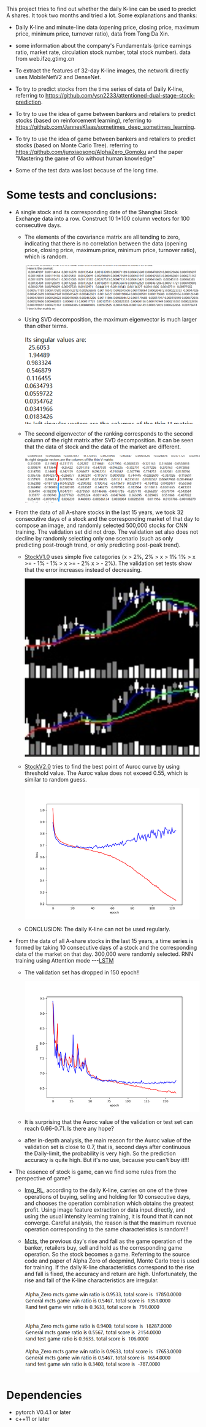 This project tries to find out whether the daily K-line  can be used to predict A shares. It took two months and tried a lot. Some explanations and thanks:   

* Daily K-line and minute-line data (opening price, closing price, maximum price, minimum price, turnover ratio), data from Tong Da Xin.

* some information about the company's Fundamentals (price earnings ratio, market rate, circulation stock number, total stock number). data from web.ifzq.gtimg.cn

* To extract the features of 32-day K-line images, the network directly uses MobileNetV2 and DenseNet.  

* To try to predict stocks from the time series of data of Daily K-line, referring to https://github.com/ysn2233/attentioned-dual-stage-stock-prediction.    

* To try to use the idea of game between bankers and retailers to predict stocks (based on reinforcement learning), referring to https://github.com/JannesKlaas/sometimes_deep_sometimes_learning.  

* To try to use the idea of game between bankers and retailers to predict stocks (based on Monte Carlo Tree). referring to https://github.com/junxiaosong/AlphaZero_Gomoku and the paper "Mastering the game of Go without human knowledge"

* Some of the test data was lost because of the long time.

Some tests and conclusions:
====

* A single stock and its corresponding date of the Shanghai Stock Exchange data into a row. Construct 10 1*100 column vectors for 100 consecutive days.     
   * The elements of the covariance matrix are all tending to zero, indicating that there is no correlation between the data (opening   price, closing price, maximum price, minimum price, turnover ratio), which is random.    
   
     ![](https://github.com/qjchen1972/stock/blob/master/img/covmat.png)

   * Using SVD decomposition, the maximum eigenvector is much larger than other terms. 
   
     ![](https://github.com/qjchen1972/stock/blob/master/img/singular.png)

   * The second eigenvector of the ranking corresponds to the second column of the right matrix after SVD decomposition. It can be seen that the data of stock and the data of the market are different.
   
     ![](https://github.com/qjchen1972/stock/blob/master/img/right.png)


* From the data of all A-share stocks in the last 15 years, we took 32 consecutive days of a stock and the corresponding market of that day to compose an image, and randomly selected 500,000 stocks for CNN training. The validation set did not drop. The validation set also does not decline by randomly selecting only one scenario (such as only predicting post-trough trend, or only predicting post-peak trend).  
   * [StockV1.0](https://github.com/qjchen1972/stock/tree/master/stockV1.0) uses simple five categories (x > 2%, 2% > x > 1% 1% > x >= - 1% - 1% > x >= - 2% x > - 2%). The validation set tests show that the error increases instead of decreasing.
   
     ![](https://github.com/qjchen1972/stock/blob/master/img/000001_20130604.png)
     
   
   * [StockV2.0](https://github.com/qjchen1972/stock/tree/master/stockV2.0) tries to find the best point of Auroc curve by using threshold value. The Auroc value does not exceed 0.55, which is similar to random guess.    
   
     ![](https://github.com/qjchen1972/stock/blob/master/img/stockV2_train_124.png)

   * CONCLUSION: The daily K-line can not be used regularly.


* From the data of all A-share stocks in the last 15 years, a time series is formed by taking 10 consecutive days of a stock and the corresponding data of the market on that day. 300,000 were randomly selected. RNN training using Attention mode ---[LSTM](https://github.com/qjchen1972/stock/tree/master/lstm)    
   * The validation set has dropped in 150 epoch!!   
   
     ![](https://github.com/qjchen1972/stock/blob/master/img/train_164.png)
   
   * It is surprising that the Auroc value of the validation or test set can reach 0.66-0.71. Is there any hope?      
   
   * after in-depth analysis, the main reason for the Auroc value of the validation set is close to 0.7, that is, second days after continuous the Daily-limit, the probability is very high. So the prediction accuracy is quite high. But it's no use, because you can't buy it!!!


* The essence of stock is game, can we find some rules from the perspective of game?    

   * [Img_RL](https://github.com/qjchen1972/dire/blob/master/bone%20suppression/README.md), according to the daily K-line, carries on one of the three operations of buying, selling and holding for 10 consecutive days, and chooses the operation combination which obtains the greatest profit. Using image feature extraction or data input directly, and using the usual intensity learning training, it is found that it can not converge. Careful analysis, the reason is that the maximum revenue operation corresponding to the same characteristics is random!!!  
   
    * [Mcts](https://github.com/qjchen1972/dire/blob/master/bone%20suppression/README.md), the previous day's rise and fall as the game operation of the banker, retailers buy, sell and hold as the corresponding game operation. So the stock becomes a game. Referring to the source code and paper of Alpha Zero of deepmind, Monte Carlo tree is used for training. If the daily K-line characteristics correspond to the rise and fall is fixed, the accuracy and return are high. Unfortunately, the rise and fall of the K-line characteristics are irregular.    
    
       ![](https://github.com/qjchen1972/stock/blob/master/img/score.png)
       
 
Dependencies
====

* pytorch V0.4.1 or later
* c++11 or later
    

